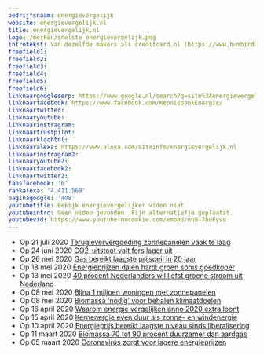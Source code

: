 ```yaml
---
bedrijfsnaam: energievergelijk  
website: energievergelijk.nl   
title: energievergelijk.nl  
logo: /merken/snelste_energievergelijk.png  
introtekst: Van dezelfde makers als creditcard.nl (https://www.humbird.nl/ - div vergelijkers.)  
freefield1:   
freefield2:   
freefield3:   
freefield4:   
freefield5:   
freefield6:   
linknaargoogleserp: https://www.google.nl/search?q=site%3Aenergievergelijk.nl  
linknaarfacebook: https://www.facebook.com/KennisbankEnergie/  
linknaartwitter:   
linknaaryoutube:   
linknaarinstragram:   
linknaartrustpilot:   
linknaarklachtnl:   
linknaaralexa: https://www.alexa.com/siteinfo/energievergelijk.nl  
linknaarinstragram2:   
linknaaryoutube2:   
linknaarfacebook2:   
linknaartwitter2:   
fansfacebook: '6'  
rankalexa: '4.411.569'  
paginagoogle: '408'  
youtubetitle: Bekijk energievergelijker video niet  
youtubeintro: Geen video gevonden. Fijn alternatiefje geplaatst.  
youtubevid: https://www.youtube-nocookie.com/embed/nu8-7huFyvo  
---
```


 


- Op 21 juli 2020 [Terugleververgoeding zonnepanelen vaak te laag](https://www.energievergelijk.nl/nieuws/terugleververgoeding-zonnepanelen-vaak-te-laag)
- Op 24 juni 2020 [CO2-uitstoot valt fors lager uit](https://www.energievergelijk.nl/nieuws/co2-uitstoot-valt-fors-lager-uit)
- Op 26 mei 2020 [Gas bereikt laagste prijspeil in 20 jaar](https://www.energievergelijk.nl/nieuws/gas-bereikt-laagste-prijspeil-in-20-jaar)
- Op 18 mei 2020 [Energieprijzen dalen hard: groen soms goedkoper](https://www.energievergelijk.nl/nieuws/energieprijzen-dalen-hard-groen-soms-goedkoper)
- Op 13 mei 2020 [40 procent Nederlanders wil liefst groene stroom uit Nederland](https://www.energievergelijk.nl/nieuws/40-procent-nederlanders-wil-liefst-groene-stroom-uit-nederland)
- Op 08 mei 2020 [Bijna 1 miljoen woningen met zonnepanelen](https://www.energievergelijk.nl/nieuws/bijna-1-miljoen-woningen-met-zonnepanelen)
- Op 08 mei 2020 [Biomassa ‘nodig’ voor behalen klimaatdoelen](https://www.energievergelijk.nl/nieuws/biomassa-nodig-voor-behalen-klimaatdoelen)
- Op 16 april 2020 [Waarom energie vergelijken anno 2020 extra loont](https://www.energievergelijk.nl/nieuws/waarom-energie-vergelijken-anno-2020-extra-loont)
- Op 15 april 2020 [Kernenergie even duur als zonne- en windenergie](https://www.energievergelijk.nl/nieuws/kernenergie-even-duur-als-zonne-en-windenergie)
- Op 10 april 2020 [Energieprijs bereikt laagste niveau sinds liberalisering](https://www.energievergelijk.nl/nieuws/energieprijs-bereikt-laagste-niveau-sinds-liberalisering)
- Op 11 maart 2020 [Biomassa 70 tot 90 procent duurzamer dan aardgas](https://www.energievergelijk.nl/nieuws/biomassa-70-tot-90-procent-duurzamer-dan-aardgas)
- Op 05 maart 2020 [Coronavirus zorgt voor lagere energieprijzen](https://www.energievergelijk.nl/nieuws/coronavirus-zorgt-voor-lagere-energieprijzen)
